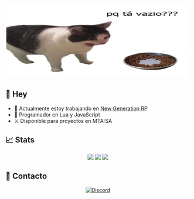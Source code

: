 <p align="center" >
  <img height ="200em" src="https://github.com/xAzke/xAzke/blob/main/assets/pqtavazio.png" />
</p>

## 👋 Hey
- 🔧 Actualmente estoy trabajando en [New Generation RP](https://discord.gg/KVFPYUEtr7)
- 🌱 Programador en Lua y JavaScript
- ⚔️ Disponible para proyectos en MTA:SA

## 📈 Stats
<p align="center">
  <img height="180em" src="https://github-readme-stats.vercel.app/api?username=xAzke&show_icons=true&hide_border=true&&count_private=true&include_all_commits=true&theme=synthwave" />
  <img height="180em" src="https://github-readme-streak-stats.herokuapp.com/?user=xAzke&hide_border=true&theme=synthwave" />
  <img height="180em" src="https://github-readme-stats.vercel.app/api/top-langs/?username=xAzke&layout=compact" />
</p>


## 📜 Contacto
<p align="center" >
  <a href="https://discord.com/users/928486152464388106"> <img alt="Discord" src="https://img.shields.io/badge/Discord-AzKe-blue?style=flat&logo=discord"></a>
</p>

